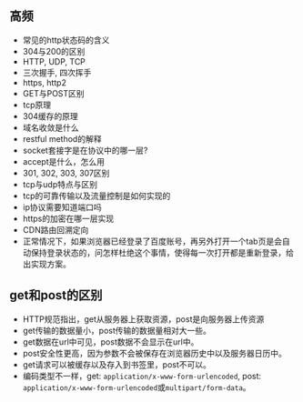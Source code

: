 ## 高频

* 常见的http状态码的含义
* 304与200的区别
* HTTP, UDP, TCP
* 三次握手, 四次挥手
* https, http2
* GET与POST区别
* tcp原理
* 304缓存的原理
* 域名收敛是什么
* restful method的解释
* socket套接字是在协议中的哪一层?
* accept是什么，怎么用
* 301, 302, 303, 307区别
* tcp与udp特点与区别
* tcp的可靠传输以及流量控制是如何实现的
* ip协议需要知道端口吗
* https的加密在哪一层实现
* CDN路由回溯定向
* 正常情况下，如果浏览器已经登录了百度账号，再另外打开一个tab页是会自动保持登录状态的，问怎样杜绝这个事情，使得每一次打开都是重新登录，给出实现方案。

## get和post的区别

* HTTP规范指出，get从服务器上获取资源，post是向服务器上传资源
* get传输的数据量小，post传输的数据量相对大一些。
* get数据在url中可见，post数据不会显示在url中。
* post安全性更高，因为参数不会被保存在浏览器历史中以及服务器日历中。
* get请求可以被缓存以及存入到书签里，post不可以。
* 编码类型不一样，get: `application/x-www-form-urlencoded`, post: `application/x-www-form-urlencoded`或`multipart/form-data`。
